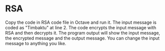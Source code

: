 # RSA
Copy the code in RSA code file in Octave and run it. The input message is coded as "Timbaktu" at line 2. The code encrypts the input message with RSA and then decrypts it. The program output will show the input message, the encrypted message and the output message. You can change the input message to anything you like.
